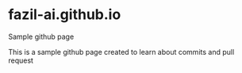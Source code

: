 # fazil-ai.github.io
Sample github page

This is a sample github page created to learn about commits and pull request
